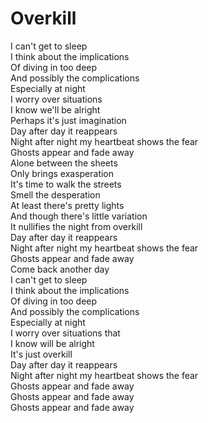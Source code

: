 # Overkill

I can't get to sleep  
I think about the implications  
Of diving in too deep  
And possibly the complications  
Especially at night  
I worry over situations  
I know we'll be alright  
Perhaps it's just imagination  
Day after day it reappears  
Night after night my heartbeat shows the fear  
Ghosts appear and fade away  
Alone between the sheets  
Only brings exasperation  
It's time to walk the streets  
Smell the desperation  
At least there's pretty lights  
And though there's little variation  
It nullifies the night from overkill  
Day after day it reappears  
Night after night my heartbeat shows the fear  
Ghosts appear and fade away  
Come back another day  
I can't get to sleep  
I think about the implications  
Of diving in too deep  
And possibly the complications  
Especially at night  
I worry over situations that  
I know will be alright  
It's just overkill  
Day after day it reappears  
Night after night my heartbeat shows the fear  
Ghosts appear and fade away  
Ghosts appear and fade away  
Ghosts appear and fade away
